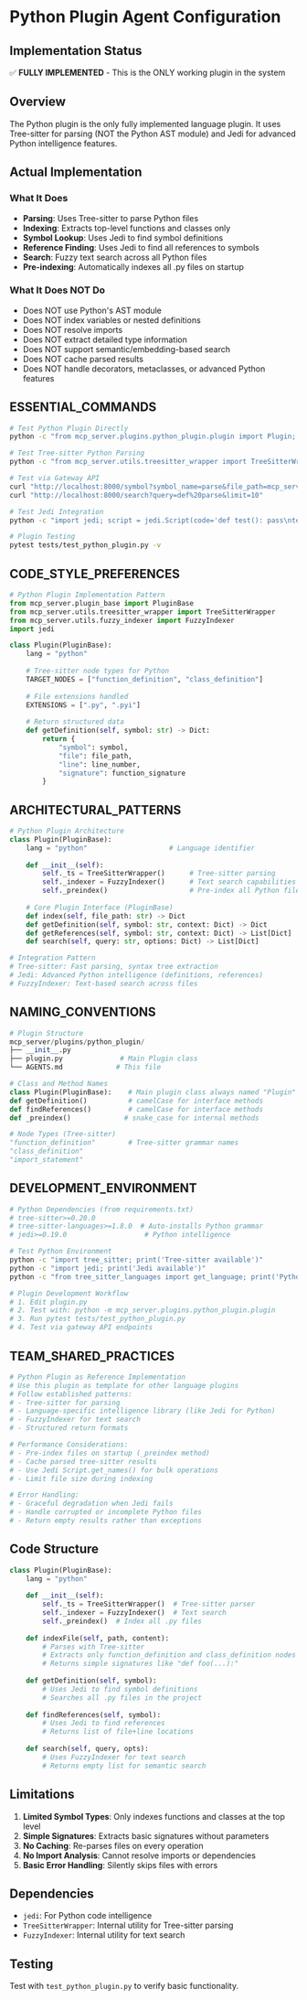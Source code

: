 # Python Plugin Agent Configuration

## Implementation Status
✅ **FULLY IMPLEMENTED** - This is the ONLY working plugin in the system

## Overview
The Python plugin is the only fully implemented language plugin. It uses Tree-sitter for parsing (NOT the Python AST module) and Jedi for advanced Python intelligence features.

## Actual Implementation

### What It Does
- **Parsing**: Uses Tree-sitter to parse Python files
- **Indexing**: Extracts top-level functions and classes only
- **Symbol Lookup**: Uses Jedi to find symbol definitions
- **Reference Finding**: Uses Jedi to find all references to symbols
- **Search**: Fuzzy text search across all Python files
- **Pre-indexing**: Automatically indexes all .py files on startup

### What It Does NOT Do
- Does NOT use Python's AST module
- Does NOT index variables or nested definitions
- Does NOT resolve imports
- Does NOT extract detailed type information
- Does NOT support semantic/embedding-based search
- Does NOT cache parsed results
- Does NOT handle decorators, metaclasses, or advanced Python features

## ESSENTIAL_COMMANDS

```bash
# Test Python Plugin Directly
python -c "from mcp_server.plugins.python_plugin.plugin import Plugin; p = Plugin(); print('Plugin loaded successfully')"

# Test Tree-sitter Python Parsing
python -c "from mcp_server.utils.treesitter_wrapper import TreeSitterWrapper; ts = TreeSitterWrapper(); print(ts.parse_file('test.py', 'def hello(): pass'))"

# Test via Gateway API
curl "http://localhost:8000/symbol?symbol_name=parse&file_path=mcp_server/gateway.py"
curl "http://localhost:8000/search?query=def%20parse&limit=10"

# Test Jedi Integration
python -c "import jedi; script = jedi.Script(code='def test(): pass\ntest()', path='test.py'); print([d.name for d in script.get_names()])"

# Plugin Testing
pytest tests/test_python_plugin.py -v
```

## CODE_STYLE_PREFERENCES

```python
# Python Plugin Implementation Pattern
from mcp_server.plugin_base import PluginBase
from mcp_server.utils.treesitter_wrapper import TreeSitterWrapper
from mcp_server.utils.fuzzy_indexer import FuzzyIndexer
import jedi

class Plugin(PluginBase):
    lang = "python"
    
    # Tree-sitter node types for Python
    TARGET_NODES = ["function_definition", "class_definition"]
    
    # File extensions handled
    EXTENSIONS = [".py", ".pyi"]
    
    # Return structured data
    def getDefinition(self, symbol: str) -> Dict:
        return {
            "symbol": symbol,
            "file": file_path,
            "line": line_number,
            "signature": function_signature
        }
```

## ARCHITECTURAL_PATTERNS

```python
# Python Plugin Architecture
class Plugin(PluginBase):
    lang = "python"                    # Language identifier
    
    def __init__(self):
        self._ts = TreeSitterWrapper()      # Tree-sitter parsing
        self._indexer = FuzzyIndexer()      # Text search capabilities
        self._preindex()                    # Pre-index all Python files
    
    # Core Plugin Interface (PluginBase)
    def index(self, file_path: str) -> Dict
    def getDefinition(self, symbol: str, context: Dict) -> Dict  
    def getReferences(self, symbol: str, context: Dict) -> List[Dict]
    def search(self, query: str, options: Dict) -> List[Dict]

# Integration Pattern
# Tree-sitter: Fast parsing, syntax tree extraction
# Jedi: Advanced Python intelligence (definitions, references)
# FuzzyIndexer: Text-based search across files
```

## NAMING_CONVENTIONS

```python
# Plugin Structure
mcp_server/plugins/python_plugin/
├── __init__.py
├── plugin.py              # Main Plugin class
└── AGENTS.md             # This file

# Class and Method Names
class Plugin(PluginBase):    # Main plugin class always named "Plugin"
def getDefinition()          # camelCase for interface methods
def findReferences()         # camelCase for interface methods
def _preindex()             # snake_case for internal methods

# Node Types (Tree-sitter)
"function_definition"        # Tree-sitter grammar names
"class_definition" 
"import_statement"
```

## DEVELOPMENT_ENVIRONMENT

```bash
# Python Dependencies (from requirements.txt)
# tree-sitter>=0.20.0
# tree-sitter-languages>=1.8.0  # Auto-installs Python grammar
# jedi>=0.19.0                   # Python intelligence

# Test Python Environment
python -c "import tree_sitter; print('Tree-sitter available')"
python -c "import jedi; print('Jedi available')"
python -c "from tree_sitter_languages import get_language; print('Python grammar:', get_language('python'))"

# Plugin Development Workflow
# 1. Edit plugin.py
# 2. Test with: python -m mcp_server.plugins.python_plugin.plugin
# 3. Run pytest tests/test_python_plugin.py
# 4. Test via gateway API endpoints
```

## TEAM_SHARED_PRACTICES

```python
# Python Plugin as Reference Implementation
# Use this plugin as template for other language plugins
# Follow established patterns:
# - Tree-sitter for parsing
# - Language-specific intelligence library (like Jedi for Python)
# - FuzzyIndexer for text search
# - Structured return formats

# Performance Considerations:
# - Pre-index files on startup (_preindex method)
# - Cache parsed tree-sitter results
# - Use Jedi Script.get_names() for bulk operations
# - Limit file size during indexing

# Error Handling:
# - Graceful degradation when Jedi fails
# - Handle corrupted or incomplete Python files
# - Return empty results rather than exceptions
```

## Code Structure

```python
class Plugin(PluginBase):
    lang = "python"
    
    def __init__(self):
        self._ts = TreeSitterWrapper()  # Tree-sitter parser
        self._indexer = FuzzyIndexer()  # Text search
        self._preindex()  # Index all .py files
    
    def indexFile(self, path, content):
        # Parses with Tree-sitter
        # Extracts only function_definition and class_definition nodes
        # Returns simple signatures like "def foo(...):"
    
    def getDefinition(self, symbol):
        # Uses Jedi to find symbol definitions
        # Searches all .py files in the project
    
    def findReferences(self, symbol):
        # Uses Jedi to find references
        # Returns list of file+line locations
    
    def search(self, query, opts):
        # Uses FuzzyIndexer for text search
        # Returns empty list for semantic search
```

## Limitations

1. **Limited Symbol Types**: Only indexes functions and classes at the top level
2. **Simple Signatures**: Extracts basic signatures without parameters
3. **No Caching**: Re-parses files on every operation
4. **No Import Analysis**: Cannot resolve imports or dependencies
5. **Basic Error Handling**: Silently skips files with errors

## Dependencies
- `jedi`: For Python code intelligence
- `TreeSitterWrapper`: Internal utility for Tree-sitter parsing
- `FuzzyIndexer`: Internal utility for text search

## Testing
Test with `test_python_plugin.py` to verify basic functionality.